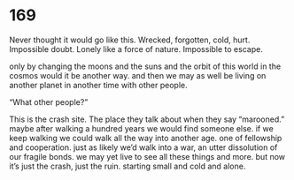 # 169

Never thought it would go like this. Wrecked, forgotten, cold, hurt. Impossible doubt. Lonely like a force of nature. Impossible to escape.

only by changing the moons and the suns and the orbit of this world in the cosmos would it be another way. and then we may as well be living on another planet in another time with other people. 

“What other people?” 

This is the crash site. The place they talk about when they say “marooned.” maybe after walking a hundred years we would find someone else. if we keep walking we could walk all the way into another age. one of fellowship and cooperation. just as likely we’d walk into a war, an utter dissolution of our fragile bonds. we may yet live to see all these things and more. but now it’s just the crash, just the ruin. starting small and cold and alone.